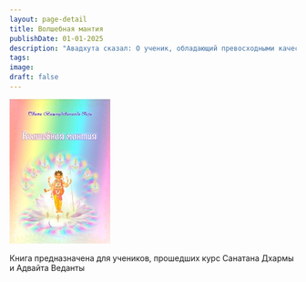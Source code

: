 ```yaml
---
layout: page-detail
title: Волшебная мантия
publishDate: 01-01-2025
description: "Авадхута сказал: О ученик, обладающий превосходными качествами и крепкой самайей, теперь, когда ты обрел распахнутый ум Сахаджьи, ты благословлен устойчивым пребыванием во Всевышней Сущности (нидидхьясана), выслушай мои наставления по превосходной Йоге иллюзорного тела..."
tags: 
image: 
draft: false
---
```


![Волшебная мантия](/upload/iblock/924/924aec89ebffa2a495dd98454b75fa04.jpg)

 Книга предназначена для учеников, прошедших курс Санатана Дхармы и Адвайта Веданты 
